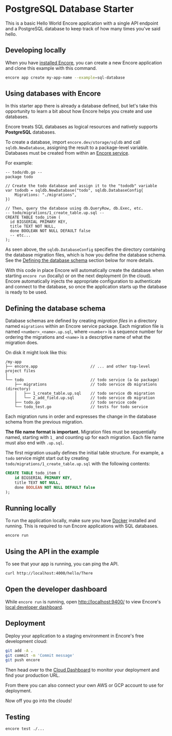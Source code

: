 # PostgreSQL Database Starter

This is a basic Hello World Encore application with a single API endpoint and a PostgreSQL database to keep track of how many times you've said hello.

## Developing locally

When you have [installed Encore](https://encore.dev/docs/install), you can create a new Encore application and clone this example with this command.

```bash
encore app create my-app-name --example=sql-database
```

## Using databases with Encore

In this starter app there is already a database defined, but let's take this opportunity to learn a bit about how Encore helps you create and use databases.

Encore treats SQL databases as logical resources and natively supports **PostgreSQL** databases.

To create a database, import `encore.dev/storage/sqldb` and call `sqldb.NewDatabase`, assigning the result to a package-level variable.
Databases must be created from within an [Encore service](/docs/primitives/services-and-apis).

For example:

```
-- todo/db.go --
package todo

// Create the todo database and assign it to the "tododb" variable
var tododb = sqldb.NewDatabase("todo", sqldb.DatabaseConfig{
	Migrations: "./migrations",
})

// Then, query the database using db.QueryRow, db.Exec, etc.
-- todo/migrations/1_create_table.up.sql --
CREATE TABLE todo_item (
  id BIGSERIAL PRIMARY KEY,
  title TEXT NOT NULL,
  done BOOLEAN NOT NULL DEFAULT false
  -- etc...
);
```

As seen above, the `sqldb.DatabaseConfig` specifies the directory containing the database migration files,
which is how you define the database schema.
See the [Defining the database schema](#defining-the-database-schema) section below for more details.

With this code in place Encore will automatically create the database when starting `encore run` (locally)
or on the next deployment (in the cloud). Encore automatically injects the appropriate configuration to authenticate
and connect to the database, so once the application starts up the database is ready to be used.

## Defining the database schema

Database schemas are defined by creating *migration files* in a directory named `migrations`
within an Encore service package. Each migration file is named `<number>_<name>.up.sql`, where
`<number>` is a sequence number for ordering the migrations and `<name>` is a
descriptive name of what the migration does.

On disk it might look like this:

```
/my-app
├── encore.app                       // ... and other top-level project files
│
└── todo                             // todo service (a Go package)
    ├── migrations                   // todo service db migrations (directory)
    │   ├── 1_create_table.up.sql    // todo service db migration
    │   └── 2_add_field.up.sql       // todo service db migration
    ├── todo.go                      // todo service code
    └── todo_test.go                 // tests for todo service
```

Each migration runs in order and expresses the change in the database schema
from the previous migration.

**The file name format is important.** Migration files must be sequentially named, starting with `1_` and counting up for each migration.
Each file name must also end with `.up.sql`.

The first migration usually defines the initial table structure. For example,
a `todo` service might start out by creating `todo/migrations/1_create_table.up.sql` with
the following contents:

```sql
CREATE TABLE todo_item (
    id BIGSERIAL PRIMARY KEY,
    title TEXT NOT NULL,
    done BOOLEAN NOT NULL DEFAULT false
);
```

## Running locally

To run the application locally, make sure you have [Docker](https://docker.com) installed and running. This is required to run Encore applications with SQL databases.

```bash
encore run
```

## Using the API in the example

To see that your app is running, you can ping the API.

```bash
curl http://localhost:4000/hello/There
```

## Open the developer dashboard

While `encore run` is running, open <http://localhost:9400/> to view Encore's [local developer dashboard](/docs/observability/dev-dash).

## Deployment

Deploy your application to a staging environment in Encore's free development cloud:

```bash
git add -A .
git commit -m 'Commit message'
git push encore
```

Then head over to the [Cloud Dashboard](https://app.encore.dev) to monitor your deployment and find your production URL.

From there you can also connect your own AWS or GCP account to use for deployment.

Now off you go into the clouds!

## Testing

```bash
encore test ./...
```
